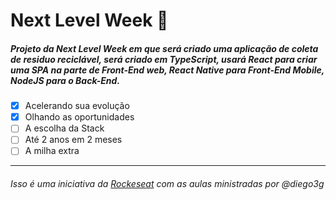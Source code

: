 # Next Level Week :rocket:

##### Projeto da Next Level Week em que será criado uma aplicação de coleta de residuo reciclável, será criado em TypeScript, usará React para criar uma SPA na parte de Front-End web, React Native para Front-End Mobile, NodeJS para o Back-End.

- [x] Acelerando sua evolução
- [x] Olhando as oportunidades
- [ ] A escolha da Stack
- [ ] Até 2 anos em 2 meses
- [ ] A milha extra

---
###### Isso é uma iniciativa da [Rockeseat](https://rocketseat.com.br/) com as aulas ministradas por @diego3g
